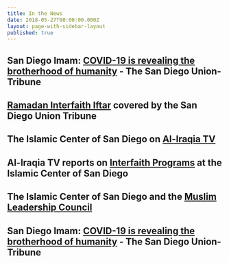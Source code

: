 ```yaml
---
title: In the News
date: 2018-05-27T00:00:00.000Z
layout: page-with-sidebar-layout
published: true
---
```

## San Diego Imam: [COVID-19 is revealing the brotherhood of humanity](https://www.sandiegouniontribune.com/opinion/commentary/story/2020-03-20/commentary-san-diego-imam-covid-19-is-revealing-the-brotherhood-of-humanity) - The San Diego Union-Tribune  

## [Ramadan Interfaith Iftar](http://www.sandiegouniontribune.com/news/religion/sd-me-interfaith-iftar-20180601-story.html) covered by the San Diego Union Tribune

## The Islamic Center of San Diego on [Al-Iraqia TV](https://www.youtube.com/watch?v=iHw3gAdknhg)

## Al-Iraqia TV reports on [Interfaith Programs](https://www.youtube.com/watch?v=anabsbnbraA) at the Islamic Center of San Diego

## The Islamic Center of San Diego and the [Muslim Leadership Council](https://www.youtube.com/watch?v=5SCBQAxLDuI)

## San Diego Imam: [COVID-19 is revealing the brotherhood of humanity](https://www.sandiegouniontribune.com/opinion/commentary/story/2020-03-20/commentary-san-diego-imam-covid-19-is-revealing-the-brotherhood-of-humanity) - The San Diego Union-Tribune